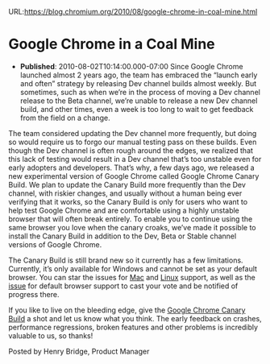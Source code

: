URL:https://blog.chromium.org/2010/08/google-chrome-in-coal-mine.html
# Google Chrome in a Coal Mine
- **Published**: 2010-08-02T10:14:00.000-07:00
Since Google Chrome launched almost 2 years ago, the team has embraced the “launch early and often” strategy by releasing Dev channel builds almost weekly. But sometimes, such as when we’re in the process of moving a Dev channel release to the Beta channel, we’re unable to release a new Dev channel build, and other times, even a week is too long to wait to get feedback from the field on a change.  
  
The team considered updating the Dev channel more frequently, but doing so would require us to forgo our manual testing pass on these builds. Even though the Dev channel is often rough around the edges, we realized that this lack of testing would result in a Dev channel that’s too unstable even for early adopters and developers. That’s why, a few days ago, we released a new experimental version of Google Chrome called Google Chrome Canary Build. We plan to update the Canary Build more frequently than the Dev channel, with riskier changes, and usually without a human being ever verifying that it works, so the Canary Build is only for users who want to help test Google Chrome and are comfortable using a highly unstable browser that will often break entirely. To enable you to continue using the same browser you love when the canary croaks, we’ve made it possible to install the Canary Build in addition to the Dev, Beta or Stable channel versions of Google Chrome.   
  
The Canary Build is still brand new so it currently has a few limitations. Currently, it’s only available for Windows and cannot be set as your default browser. You can star the issues for [Mac](http://www.google.com/url?q=http%3A%2F%2Fcode.google.com%2Fp%2Fchromium%2Fissues%2Fdetail%3Fid%3D38600%26q%3Dcc%253Ame%26colspec%3DID%2520Stars%2520Pri%2520Area%2520Feature%2520Type%2520Status%2520Summary%2520Modified%2520Owner%2520Mstone%2520OS) and [Linux](http://www.google.com/url?q=http%3A%2F%2Fcode.google.com%2Fp%2Fchromium%2Fissues%2Fdetail%3Fid%3D38598%26q%3Dcc%253Ame%26colspec%3DID%2520Stars%2520Pri%2520Area%2520Feature%2520Type%2520Status%2520Summary%2520Modified%2520Owner%2520Mstone%2520OS) support, as well as the [issue](http://www.google.com/url?q=http%3A%2F%2Fcode.google.com%2Fp%2Fchromium%2Fissues%2Fdetail%3Fid%3D50117) for default browser support to cast your vote and be notified of progress there.  
  
If you like to live on the bleeding edge, give the [Google Chrome Canary Build](http://www.google.com/url?q=http%3A%2F%2Ftools.google.com%2Fdlpage%2Fchromesxs) a shot and let us know what you think. The early feedback on crashes, performance regressions, broken features and other problems is incredibly valuable to us, so thanks!  
  
Posted by Henry Bridge, Product Manager